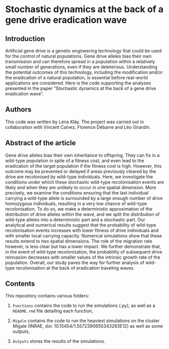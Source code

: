 # Stochastic dynamics at the back of a gene drive eradication wave

## Introduction

Artificial gene drive is a genetic engineering technology that could be used for the control of natural populations. Gene drive alleles bias their own transmission and can therefore spread in a population within a relatively small number of generations, even if they are deleterious. Understanding the potential outcomes of this technology, including the modification and/or the eradication of a natural population, is essential before real-world applications are considered. Here is the code supporting the analyses presented in the paper “Stochastic dynamics at the back of a gene drive eradication wave”.

## Authors

This code was written by Léna Kläy. The project was carried out in collaboration with Vincent Calvez, Florence Débarre and Léo Girardin.

## Abstract of the article

Gene drive alleles bias their own inheritance to offspring. They can fix in a wild-type population in spite of a fitness cost, and even lead to the eradication of the target population if the fitness cost is high. However, this outcome may be prevented or delayed if areas previously cleared by the drive are recolonised by wild-type individuals. Here, we investigate the conditions under which these stochastic wild-type recolonisation events are likely and when they are unlikely to occur in one spatial dimension. More precisely, we examine the conditions ensuring that the last individual carrying a wild-type allele is surrounded by a large enough number of drive homozygous individuals, resulting in a very low chance of wild-type recolonisation. To do so, we make a deterministic approximation of the distribution of drive alleles within the wave, and we split the distribution of wild-type alleles into a deterministic part and a stochastic part. Our analytical and numerical results suggest that the probability of wild-type recolonisation events increases with lower fitness of drive individuals and with smaller local carrying capacity. Numerical simulations show that these results extend to two spatial dimensions. The role of the migration rate however, is less clear but has a lower impact. We further demonstrate that, in the event of wild-type recolonization, the probability of subsequent drive reinvasion decreases with smaller values of the intrinsic growth rate of the population. Overall, our study paves the way for further analysis of wild-type recolonisation at the back of eradication traveling waves.

## Contents

This repository contains various folders:

1) `Functions` contains the code to run the simulations (.py), as well as a `README.rmd` file detailing each function,

2) `Migale` contains the code to run the heaviest simulations on the cluster Migale (INRAE, doi: 10.15454/1.5572390655343293E12) as well as some outputs,

3) `Outputs` stores the results of the simulations.

